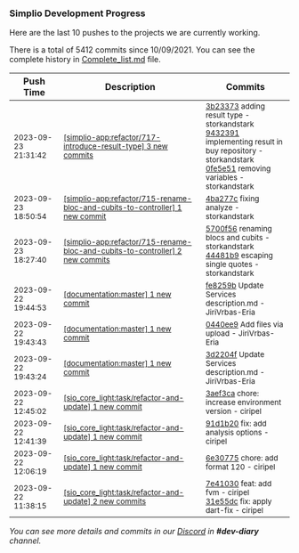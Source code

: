 
### Simplio Development Progress

Here are the last 10 pushes to the projects we are currently working.

There is a total of 5412 commits since 10/09/2021. You can see the complete history in
 [Complete_list.md](Complete_list.md) file.

| Push Time | Description | Commits |
| --- | --- | --- |
| <sub>2023-09-23 21:31:42</sub> | <sub>[[simplio-app:refactor/717-introduce-result-type] 3 new commits](https://github.com/SimplioOfficial/simplio-app/compare/3b23373a9f40^...0fe5e51b9846)</sub> | <sub>[3b23373](https://github.com/SimplioOfficial/simplio-app/commit/3b23373a9f40f51c4b2d7465a6e978044ec0697f) adding result type - storkandstark<br>[9432391](https://github.com/SimplioOfficial/simplio-app/commit/94323918eea68ddf7cb0dbaf3497a0d027f7ac38) implementing result in buy repository - storkandstark<br>[0fe5e51](https://github.com/SimplioOfficial/simplio-app/commit/0fe5e51b98465ca38c20b2fc220d3b9e718894a4) removing variables - storkandstark</sub> |
| <sub>2023-09-23 18:50:54</sub> | <sub>[[simplio-app:refactor/715-rename-bloc-and-cubits-to-controller] 1 new commit](https://github.com/SimplioOfficial/simplio-app/commit/4ba277cda71c396a06743e01422ebe2bb6770353)</sub> | <sub>[4ba277c](https://github.com/SimplioOfficial/simplio-app/commit/4ba277cda71c396a06743e01422ebe2bb6770353) fixing analyze - storkandstark</sub> |
| <sub>2023-09-23 18:27:40</sub> | <sub>[[simplio-app:refactor/715-rename-bloc-and-cubits-to-controller] 2 new commits](https://github.com/SimplioOfficial/simplio-app/compare/5700f561bf09^...44481b91927d)</sub> | <sub>[5700f56](https://github.com/SimplioOfficial/simplio-app/commit/5700f561bf09cbe704a17e38fecfe05fcad313d5) renaming blocs and cubits - storkandstark<br>[44481b9](https://github.com/SimplioOfficial/simplio-app/commit/44481b91927de3a1f09d64ce6bccc60c1f778752) escaping single quotes - storkandstark</sub> |
| <sub>2023-09-22 19:44:53</sub> | <sub>[[documentation:master] 1 new commit](https://github.com/SimplioOfficial/documentation/commit/fe8259b2765c7f2d00df2a5203cebf8d84a6230d)</sub> | <sub>[fe8259b](https://github.com/SimplioOfficial/documentation/commit/fe8259b2765c7f2d00df2a5203cebf8d84a6230d) Update Services description.md - JiriVrbas-Eria</sub> |
| <sub>2023-09-22 19:43:43</sub> | <sub>[[documentation:master] 1 new commit](https://github.com/SimplioOfficial/documentation/commit/0440ee90d01da582b8a9b6952a78e7b2bb212600)</sub> | <sub>[0440ee9](https://github.com/SimplioOfficial/documentation/commit/0440ee90d01da582b8a9b6952a78e7b2bb212600) Add files via upload - JiriVrbas-Eria</sub> |
| <sub>2023-09-22 19:43:24</sub> | <sub>[[documentation:master] 1 new commit](https://github.com/SimplioOfficial/documentation/commit/3d2204f90c5e0fd74234e3c4ede90cee73ca2cab)</sub> | <sub>[3d2204f](https://github.com/SimplioOfficial/documentation/commit/3d2204f90c5e0fd74234e3c4ede90cee73ca2cab) Update Services description.md - JiriVrbas-Eria</sub> |
| <sub>2023-09-22 12:45:02</sub> | <sub>[[sio_core_light:task/refactor-and-update] 1 new commit](https://github.com/SimplioOfficial/sio_core_light/commit/3aef3ca8fba5c79c751d68b984a453291ea0f667)</sub> | <sub>[3aef3ca](https://github.com/SimplioOfficial/sio_core_light/commit/3aef3ca8fba5c79c751d68b984a453291ea0f667) chore: increase environment version - ciripel</sub> |
| <sub>2023-09-22 12:41:39</sub> | <sub>[[sio_core_light:task/refactor-and-update] 1 new commit](https://github.com/SimplioOfficial/sio_core_light/commit/91d1b20a36dc7ccae3302f7cace15601b0a32112)</sub> | <sub>[91d1b20](https://github.com/SimplioOfficial/sio_core_light/commit/91d1b20a36dc7ccae3302f7cace15601b0a32112) fix: add analysis options - ciripel</sub> |
| <sub>2023-09-22 12:06:19</sub> | <sub>[[sio_core_light:task/refactor-and-update] 1 new commit](https://github.com/SimplioOfficial/sio_core_light/commit/6e30775b6f16055624a2e8a260f2ccc6afd69654)</sub> | <sub>[6e30775](https://github.com/SimplioOfficial/sio_core_light/commit/6e30775b6f16055624a2e8a260f2ccc6afd69654) chore: add format 120 - ciripel</sub> |
| <sub>2023-09-22 11:38:15</sub> | <sub>[[sio_core_light:task/refactor-and-update] 2 new commits](https://github.com/SimplioOfficial/sio_core_light/compare/7e41030f0b2a^...31e55dc37641)</sub> | <sub>[7e41030](https://github.com/SimplioOfficial/sio_core_light/commit/7e41030f0b2a30466f5c02e1def94ce0873d6d55) feat: add fvm - ciripel<br>[31e55dc](https://github.com/SimplioOfficial/sio_core_light/commit/31e55dc37641172821bfe9aeec5a09a2b0629bf4) fix: apply dart-fix - ciripel</sub> |

_You can see more details and commits in our [Discord](https://discord.gg/aKhjuwZmdP) in **#dev-diary** channel._

